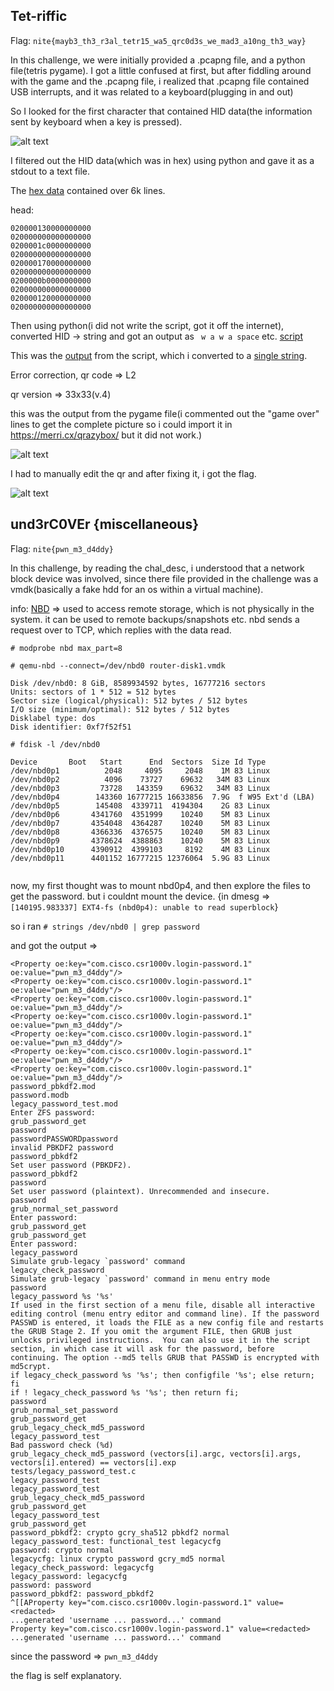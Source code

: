 ## Tet-riffic

Flag: `nite{mayb3_th3_r3al_tetr15_wa5_qrc0d3s_we_mad3_a10ng_th3_way}`

In this challenge, we were initially provided a .pcapng file, and a python file(tetris pygame). I got a little confused at first, but after fiddling around with the game and the .pcapng file, i realized that .pcapng file contained USB interrupts, and it was related to a keyboard(plugging in and out)

So I looked for the first character that contained HID data(the information sent by keyboard when a key is pressed).

![alt text](assets/hid_data.png)

I filtered out the HID data(which was in hex) using python and gave it as a stdout to a text file.

The [hex data](assets/hexd.txt) contained over 6k lines.

head:

```
020000130000000000
020000000000000000
0200001c0000000000
020000000000000000
020000170000000000
020000000000000000
0200000b0000000000
020000000000000000
020000120000000000
020000000000000000
```


Then using python(i did not write the script, got it off the internet), converted HID -> string and got an output as ``` w a w a space``` etc.
[script](assets/script.py)

This was the [output](assets/flag.txt) from the script, which i converted to a [single string](assets/output.txt).


Error correction, qr code => L2

qr version => 33x33(v.4)

this was the output from the pygame file(i commented out the "game over" lines to get the complete picture so i could import it in https://merri.cx/qrazybox/ but it did not work.)

![alt text](assets/tertis_game.png)

I had to manually edit the qr and after fixing it, i got the flag.

![alt text](assets/FLAG.png)

## und3rC0VEr {miscellaneous}

Flag: `nite{pwn_m3_d4ddy}`

In this challenge, by reading the chal_desc, i understood that a network block device was involved, since there file provided in the challenge was a vmdk(basically a fake hdd for an os within a virtual machine).

info: [NBD](https://docs.kernel.org/admin-guide/blockdev/nbd.html) => used to access remote storage, which is not physically in the system. it can be used to remote backups/snapshots etc.
nbd sends a request over to TCP, which replies with the data read.

```
# modprobe nbd max_part=8

# qemu-nbd --connect=/dev/nbd0 router-disk1.vmdk 

Disk /dev/nbd0: 8 GiB, 8589934592 bytes, 16777216 sectors
Units: sectors of 1 * 512 = 512 bytes
Sector size (logical/physical): 512 bytes / 512 bytes
I/O size (minimum/optimal): 512 bytes / 512 bytes
Disklabel type: dos
Disk identifier: 0xf7f52f51

# fdisk -l /dev/nbd0

Device       Boot   Start      End  Sectors  Size Id Type
/dev/nbd0p1          2048     4095     2048    1M 83 Linux
/dev/nbd0p2          4096    73727    69632   34M 83 Linux
/dev/nbd0p3         73728   143359    69632   34M 83 Linux
/dev/nbd0p4        143360 16777215 16633856  7.9G  f W95 Ext'd (LBA)
/dev/nbd0p5        145408  4339711  4194304    2G 83 Linux
/dev/nbd0p6       4341760  4351999    10240    5M 83 Linux
/dev/nbd0p7       4354048  4364287    10240    5M 83 Linux
/dev/nbd0p8       4366336  4376575    10240    5M 83 Linux
/dev/nbd0p9       4378624  4388863    10240    5M 83 Linux
/dev/nbd0p10      4390912  4399103     8192    4M 83 Linux
/dev/nbd0p11      4401152 16777215 12376064  5.9G 83 Linux


```

now, my first thought was to mount nbd0p4, and then explore the files to get the password.
but i couldnt mount the device.
{in dmesg => `[140195.983337] EXT4-fs (nbd0p4): unable to read superblock`}

so i ran `# strings /dev/nbd0 | grep password` 

and got the output =>

```
<Property oe:key="com.cisco.csr1000v.login-password.1" oe:value="pwn_m3_d4ddy"/>
<Property oe:key="com.cisco.csr1000v.login-password.1" oe:value="pwn_m3_d4ddy"/>
<Property oe:key="com.cisco.csr1000v.login-password.1" oe:value="pwn_m3_d4ddy"/>
<Property oe:key="com.cisco.csr1000v.login-password.1" oe:value="pwn_m3_d4ddy"/>
<Property oe:key="com.cisco.csr1000v.login-password.1" oe:value="pwn_m3_d4ddy"/>
<Property oe:key="com.cisco.csr1000v.login-password.1" oe:value="pwn_m3_d4ddy"/>
<Property oe:key="com.cisco.csr1000v.login-password.1" oe:value="pwn_m3_d4ddy"/>
password_pbkdf2.mod
password.modb
legacy_password_test.mod
Enter ZFS password: 
grub_password_get
password
passwordPASSWORDpassword
invalid PBKDF2 password
password_pbkdf2
Set user password (PBKDF2). 
password_pbkdf2
password
Set user password (plaintext). Unrecommended and insecure.
password
grub_normal_set_password
Enter password: 
grub_password_get
grub_password_get
Enter password: 
legacy_password
Simulate grub-legacy `password' command
legacy_check_password
Simulate grub-legacy `password' command in menu entry mode
password
legacy_password %s '%s'
If used in the first section of a menu file, disable all interactive editing control (menu entry editor and command line). If the password PASSWD is entered, it loads the FILE as a new config file and restarts the GRUB Stage 2. If you omit the argument FILE, then GRUB just unlocks privileged instructions.  You can also use it in the script section, in which case it will ask for the password, before continuing. The option --md5 tells GRUB that PASSWD is encrypted with md5crypt.
if legacy_check_password %s '%s'; then configfile '%s'; else return; fi
if ! legacy_check_password %s '%s'; then return fi;
password
grub_normal_set_password
grub_password_get
grub_legacy_check_md5_password
legacy_password_test
Bad password check (%d)
grub_legacy_check_md5_password (vectors[i].argc, vectors[i].args, vectors[i].entered) == vectors[i].exp
tests/legacy_password_test.c
legacy_password_test
legacy_password_test
grub_legacy_check_md5_password
grub_password_get
legacy_password_test
grub_password_get
password_pbkdf2: crypto gcry_sha512 pbkdf2 normal
legacy_password_test: functional_test legacycfg
password: crypto normal
legacycfg: linux crypto password gcry_md5 normal
legacy_check_password: legacycfg
legacy_password: legacycfg
password: password
password_pbkdf2: password_pbkdf2
^[[AProperty key="com.cisco.csr1000v.login-password.1" value=<redacted>
...generated 'username ... password...' command
Property key="com.cisco.csr1000v.login-password.1" value=<redacted>
...generated 'username ... password...' command
```

since the password => `pwn_m3_d4ddy`

the flag is self explanatory. 








